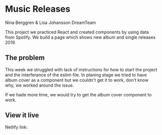 # Music Releases

Nina Berggren & Lisa Johansson DreamTeam

This project we practiced React and created components by using data from Spotify. We build a page which shows new album and single releases 2019.

## The problem

This week we struggled with lack of instructions for how to start the project and the interferance of the eslint-file. In planing stage we tried to have album cover as a component but we couldn't get it to work, don't know why, we worked around the issue.

If we hade more time, we would try to get the album cover component to work.

## View it live

Netlify link:
